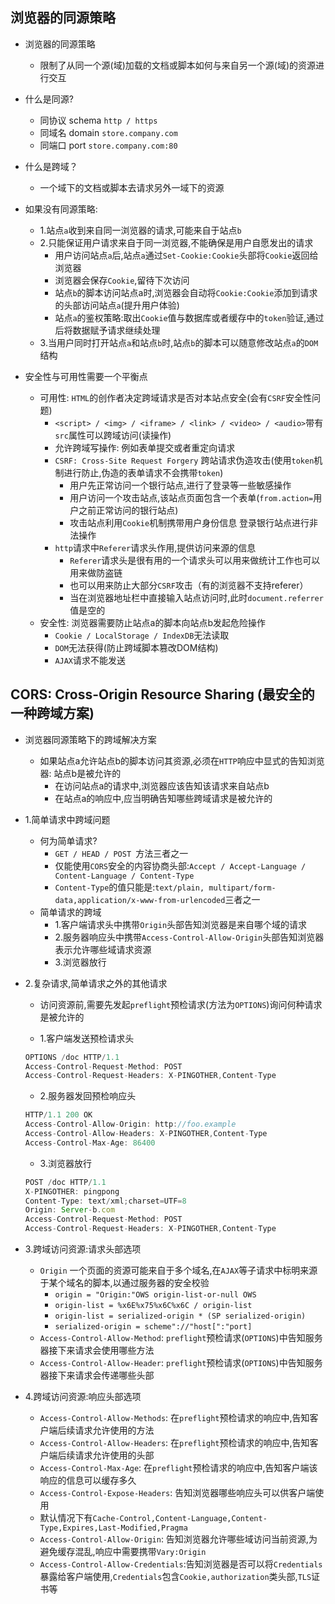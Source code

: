## 浏览器的同源策略 
- 浏览器的同源策略 
  + 限制了从同一个源(域)加载的文档或脚本如何与来自另一个源(域)的资源进行交互   
- 什么是同源? 
  + 同协议 schema `http / https` 
  + 同域名 domain `store.company.com`
  + 同端口 port `store.company.com:80`

- 什么是跨域？
  + 一个域下的文档或脚本去请求另外一域下的资源 

- 如果没有同源策略:  
  + 1.站点`a`收到来自同一浏览器的请求,可能来自于站点`b` 
  + 2.只能保证用户请求来自于同一浏览器,不能确保是用户自愿发出的请求  
    - 用户访问站点`a`后,站点`a`通过`Set-Cookie:Cookie`头部将`Cookie`返回给浏览器 
    - 浏览器会保存`Cookie`,留待下次访问 
    - 站点`b`的脚本访问站点a时,浏览器会自动将`Cookie:Cookie`添加到请求的头部访问站点`a`(提升用户体验) 
    - 站点`a`的鉴权策略:取出`Cookie`值与数据库或者缓存中的`token`验证,通过后将数据赋予请求继续处理  
  + 3.当用户同时打开站点`a`和站点`b`时,站点`b`的脚本可以随意修改站点`a`的`DOM`结构 

- 安全性与可用性需要一个平衡点  
  + 可用性: `HTML`的创作者决定跨域请求是否对本站点安全(会有`CSRF`安全性问题) 
    - `<script> / <img> / <iframe> / <link> / <video> / <audio>`带有`src`属性可以跨域访问(读操作) 
    - 允许跨域写操作: 例如表单提交或者重定向请求 
    - `CSRF: Cross-Site Request Forgery` 跨站请求伪造攻击(使用`token`机制进行防止,伪造的表单请求不会携带`token`) 
      + 用户先正常访问一个银行站点,进行了登录等一些敏感操作 
      + 用户访问一个攻击站点,该站点页面包含一个表单(`from.action=`用户之前正常访问的银行站点)  
      + 攻击站点利用`Cookie`机制携带用户身份信息 登录银行站点进行非法操作 
    - `http`请求中`Referer`请求头作用,提供访问来源的信息  
      + `Referer`请求头是很有用的一个请求头可以用来做统计工作也可以用来做防盗链 
      + 也可以用来防止大部分`CSRF`攻击（有的浏览器不支持referer）
      + 当在浏览器地址栏中直接输入站点访问时,此时`document.referrer`值是空的
  + 安全性: 浏览器需要防止站点a的脚本向站点b发起危险操作 
    - `Cookie / LocalStorage / IndexDB`无法读取 
    - `DOM`无法获得(防止跨域脚本篡改DOM结构)
    - `AJAX`请求不能发送 

## CORS: Cross-Origin Resource Sharing (最安全的一种跨域方案)
- 浏览器同源策略下的跨域解决方案 
  + 如果站点a允许站点b的脚本访问其资源,必须在`HTTP`响应中显式的告知浏览器: 站点b是被允许的 
    - 在访问站点a的请求中,浏览器应该告知该请求来自站点b 
    - 在站点a的响应中,应当明确告知哪些跨域请求是被允许的  

- 1.简单请求中跨域问题 
  + 何为简单请求?
    - `GET / HEAD / POST `方法三者之一 
    - 仅能使用`CORS`安全的内容协商头部:`Accept / Accept-Language / Content-Language / Content-Type` 
    - `Content-Type`的值只能是:`text/plain, multipart/form-data,application/x-www-from-urlencoded`三者之一 
  + 简单请求的跨域 
    - 1.客户端请求头中携带`Origin`头部告知浏览器是来自哪个域的请求   
    - 2.服务器响应头中携带`Access-Control-Allow-Origin`头部告知浏览器表示允许哪些域请求资源  
    - 3.浏览器放行

- 2.复杂请求,简单请求之外的其他请求 
  + 访问资源前,需要先发起`preflight`预检请求(方法为`OPTIONS`)询问何种请求是被允许的 

  + 1.客户端发送预检请求头
  ```js
  OPTIONS /doc HTTP/1.1
  Access-Control-Request-Method: POST
  Access-Control-Request-Headers: X-PINGOTHER,Content-Type
  ```

  + 2.服务器发回预检响应头 
  ```js
  HTTP/1.1 200 OK
  Access-Control-Allow-Origin: http://foo.example
  Access-Control-Allow-Headers: X-PINGOTHER,Content-Type
  Access-Control-Max-Age: 86400
  ```

  + 3.浏览器放行
  ```js
  POST /doc HTTP/1.1
  X-PINGOTHER: pingpong
  Content-Type: text/xml;charset=UTF=8
  Origin: Server-b.com
  Access-Control-Request-Method: POST
  Access-Control-Request-Headers: X-PINGOTHER,Content-Type
  ```

- 3.跨域访问资源:请求头部选项
  + `Origin` 一个页面的资源可能来自于多个域名,在`AJAX`等子请求中标明来源于某个域名的脚本,以通过服务器的安全校验 
    - `origin = "Origin:"OWS origin-list-or-null OWS` 
    - `origin-list = %x6E%x75%x6C%x6C / origin-list`
    - `origin-list = serialized-origin * (SP serialized-origin)`
    - `serialized-origin = scheme"://"host[":"port]`
  + `Access-Control-Allow-Method`: `preflight`预检请求(`OPTIONS`)中告知服务器接下来请求会使用哪些方法 
  + `Access-Control-Allow-Header`: `preflight`预检请求(`OPTIONS`)中告知服务器接下来请求会传递哪些头部 

- 4.跨域访问资源:响应头部选项
  + `Access-Control-Allow-Methods`: 在`preflight`预检请求的响应中,告知客户端后续请求允许使用的方法 
  + `Access-Control-Allow-Headers`: 在`preflight`预检请求的响应中,告知客户端后续请求允许使用的头部 
  + `Access-Control-Max-Age`: 在`preflight`预检请求的响应中,告知客户端该响应的信息可以缓存多久 
  + `Access-Control-Expose-Headers`: 告知浏览器哪些响应头可以供客户端使用
  + 默认情况下有`Cache-Control,Content-Language,Content-Type,Expires,Last-Modified,Pragma` 
  + `Access-Control-Allow-Origin`: 告知浏览器允许哪些域访问当前资源,为避免缓存混乱,响应中需要携带`Vary:Origin`
  + `Access-Control-Allow-Credentials`:告知浏览器是否可以将`Credentials`暴露给客户端使用,`Credentials`包含`Cookie,authorization`类头部,`TLS`证书等 

